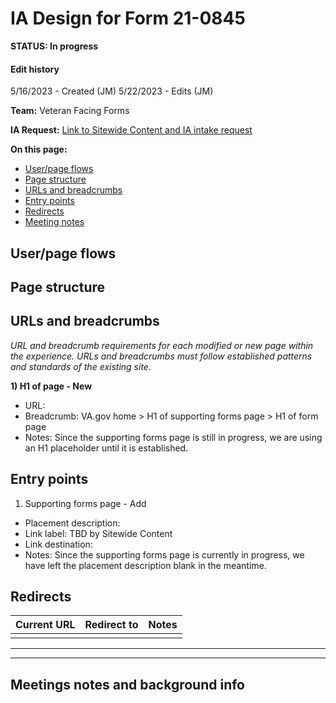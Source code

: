 # IA Design for Form 21-0845
**STATUS: In progress**
#### Edit history
5/16/2023 - Created (JM)
5/22/2023 - Edits (JM)

**Team:** Veteran Facing Forms

**IA Request:** [Link to Sitewide Content and IA intake request](https://github.com/department-of-veterans-affairs/va.gov-team/issues/58356)

**On this page:**
- [User/page flows](#flows)
- [Page structure](#map)
- [URLs and breadcrumbs](#url)
- [Entry points](#nav)
- [Redirects](#redirects)
- [Meeting notes](#notes)


## <a name="flows"></a>User/page flows <br>


## <a name="map"></a>Page structure<br>



## <a name="url"></a>URLs and breadcrumbs
*URL and breadcrumb requirements for each modified or new page within the experience. URLs and breadcrumbs must follow established patterns and standards of the existing site.*


**1) H1 of page - New**
- URL:
- Breadcrumb: VA.gov home > H1 of supporting forms page > H1 of form page
- Notes: Since the supporting forms page is still in progress, we are using an H1 placeholder until it is established.

## <a name="nav"></a>Entry points <br>


1. Supporting forms page - Add
  - Placement description: 
  - Link label: TBD by Sitewide Content
  - Link destination: 
  - Notes: Since the supporting forms page is currently in progress, we have left the placement description blank in the meantime.


## <a name="redirects"></a>Redirects <br>


Current URL | Redirect to | Notes
--- | --- | ---
 |  | 
 




<hr>
<hr>

## <a name="notes"></a>Meetings notes and background info
